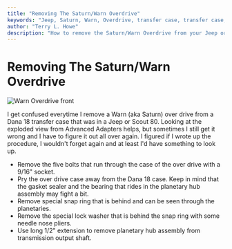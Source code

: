```yaml
---
title: "Removing The Saturn/Warn Overdrive"
keywords: "Jeep, Saturn, Warn, Overdrive, transfer case, transfer case, Advanced Adapters, Dana 18, Scout 80, over drive"
author: "Terry L. Howe"
description: "How to remove the Saturn/Warn Overdrive from your Jeep or Scout 80 with the Dana 18 transfer case."
---
```

# Removing The Saturn/Warn Overdrive

![Warn Overdrive front](../../../img/transmission/updates/WODf_.jpg)

I get confused everytime I remove a Warn (aka Saturn) over drive from a Dana 18 transfer case that was in a Jeep or Scout 80. Looking at the exploded view from Advanced Adapters helps, but sometimes I still get it wrong and I have to figure it out all over again. I figured if I wrote up the procedure, I wouldn't forget again and at least I'd have something to look up. 

  * Remove the five bolts that run through the case of the over drive with a 9/16" socket. 
  * Pry the over drive case away from the Dana 18 case. Keep in mind that the gasket sealer and the bearing that rides in the planetary hub assembly may fight a bit. 
  * Remove special snap ring that is behind and can be seen through the planetaries. 
  * Remove the special lock washer that is behind the snap ring with some needle nose pliers. 
  * Use long 1/2" extension to remove planetary hub assembly from transmission output shaft.
